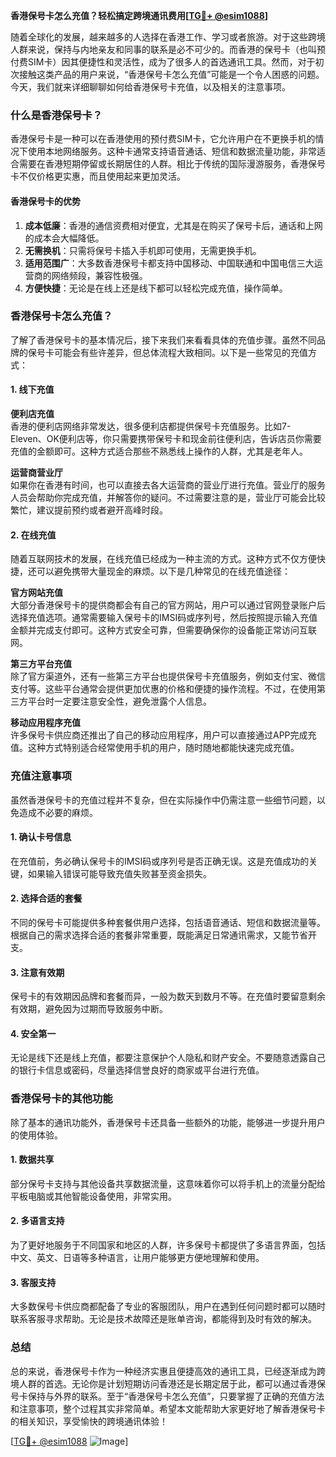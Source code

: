 **香港保号卡怎么充值？轻松搞定跨境通讯费用[[TG💪+ @esim1088](https://t.me/s/esim1088)]**

随着全球化的发展，越来越多的人选择在香港工作、学习或者旅游。对于这些跨境人群来说，保持与内地亲友和同事的联系是必不可少的。而香港的保号卡（也叫预付费SIM卡）因其便捷性和灵活性，成为了很多人的首选通讯工具。然而，对于初次接触这类产品的用户来说，“香港保号卡怎么充值”可能是一个令人困惑的问题。今天，我们就来详细聊聊如何给香港保号卡充值，以及相关的注意事项。

### 什么是香港保号卡？

香港保号卡是一种可以在香港使用的预付费SIM卡，它允许用户在不更换手机的情况下使用本地网络服务。这种卡通常支持语音通话、短信和数据流量功能，非常适合需要在香港短期停留或长期居住的人群。相比于传统的国际漫游服务，香港保号卡不仅价格更实惠，而且使用起来更加灵活。

#### 香港保号卡的优势

1. **成本低廉**：香港的通信资费相对便宜，尤其是在购买了保号卡后，通话和上网的成本会大幅降低。
2. **无需换机**：只需将保号卡插入手机即可使用，无需更换手机。
3. **适用范围广**：大多数香港保号卡都支持中国移动、中国联通和中国电信三大运营商的网络频段，兼容性极强。
4. **方便快捷**：无论是在线上还是线下都可以轻松完成充值，操作简单。

### 香港保号卡怎么充值？

了解了香港保号卡的基本情况后，接下来我们来看看具体的充值步骤。虽然不同品牌的保号卡可能会有些许差异，但总体流程大致相同。以下是一些常见的充值方式：

#### 1. 线下充值

**便利店充值**  
香港的便利店网络非常发达，很多便利店都提供保号卡充值服务。比如7-Eleven、OK便利店等，你只需要携带保号卡和现金前往便利店，告诉店员你需要充值的金额即可。这种方式适合那些不熟悉线上操作的人群，尤其是老年人。

**运营商营业厅**  
如果你在香港有时间，也可以直接去各大运营商的营业厅进行充值。营业厅的服务人员会帮助你完成充值，并解答你的疑问。不过需要注意的是，营业厅可能会比较繁忙，建议提前预约或者避开高峰时段。

#### 2. 在线充值

随着互联网技术的发展，在线充值已经成为一种主流的方式。这种方式不仅方便快捷，还可以避免携带大量现金的麻烦。以下是几种常见的在线充值途径：

**官方网站充值**  
大部分香港保号卡的提供商都会有自己的官方网站，用户可以通过官网登录账户后选择充值选项。通常需要输入保号卡的IMSI码或序列号，然后按照提示输入充值金额并完成支付即可。这种方式安全可靠，但需要确保你的设备能正常访问互联网。

**第三方平台充值**  
除了官方渠道外，还有一些第三方平台也提供保号卡充值服务，例如支付宝、微信支付等。这些平台通常会提供更加优惠的价格和便捷的操作流程。不过，在使用第三方平台时一定要注意安全性，避免泄露个人信息。

**移动应用程序充值**  
许多保号卡供应商还推出了自己的移动应用程序，用户可以直接通过APP完成充值。这种方式特别适合经常使用手机的用户，随时随地都能快速完成充值。

### 充值注意事项

虽然香港保号卡的充值过程并不复杂，但在实际操作中仍需注意一些细节问题，以免造成不必要的麻烦。

#### 1. 确认卡号信息

在充值前，务必确认保号卡的IMSI码或序列号是否正确无误。这是充值成功的关键，如果输入错误可能导致充值失败甚至资金损失。

#### 2. 选择合适的套餐

不同的保号卡可能提供多种套餐供用户选择，包括语音通话、短信和数据流量等。根据自己的需求选择合适的套餐非常重要，既能满足日常通讯需求，又能节省开支。

#### 3. 注意有效期

保号卡的有效期因品牌和套餐而异，一般为数天到数月不等。在充值时要留意剩余有效期，避免因为过期而导致服务中断。

#### 4. 安全第一

无论是线下还是线上充值，都要注意保护个人隐私和财产安全。不要随意透露自己的银行卡信息或密码，尽量选择信誉良好的商家或平台进行充值。

### 香港保号卡的其他功能

除了基本的通讯功能外，香港保号卡还具备一些额外的功能，能够进一步提升用户的使用体验。

#### 1. 数据共享

部分保号卡支持与其他设备共享数据流量，这意味着你可以将手机上的流量分配给平板电脑或其他智能设备使用，非常实用。

#### 2. 多语言支持

为了更好地服务于不同国家和地区的人群，许多保号卡都提供了多语言界面，包括中文、英文、日语等多种语言，让用户能够更方便地理解和使用。

#### 3. 客服支持

大多数保号卡供应商都配备了专业的客服团队，用户在遇到任何问题时都可以随时联系客服寻求帮助。无论是技术故障还是账单咨询，都能得到及时有效的解决。

### 总结

总的来说，香港保号卡作为一种经济实惠且便捷高效的通讯工具，已经逐渐成为跨境人群的首选。无论你是计划短期访问香港还是长期定居于此，都可以通过香港保号卡保持与外界的联系。至于“香港保号卡怎么充值”，只要掌握了正确的充值方法和注意事项，整个过程其实非常简单。希望本文能帮助大家更好地了解香港保号卡的相关知识，享受愉快的跨境通讯体验！

[[TG💪+ @esim1088](https://t.me/s/esim1088) ![Image](https://i.postimg.cc/4NQfJmqS/Snipaste-2025-05-13-00-14-12.png)]